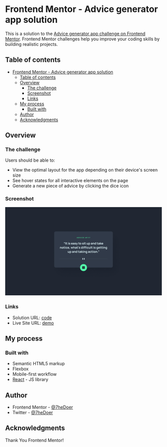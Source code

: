 # Frontend Mentor - Advice generator app solution

This is a solution to the [Advice generator app challenge on Frontend Mentor](https://www.frontendmentor.io/challenges/advice-generator-app-QdUG-13db). Frontend Mentor challenges help you improve your coding skills by building realistic projects.

## Table of contents

- [Frontend Mentor - Advice generator app solution](#frontend-mentor---advice-generator-app-solution)
  - [Table of contents](#table-of-contents)
  - [Overview](#overview)
    - [The challenge](#the-challenge)
    - [Screenshot](#screenshot)
    - [Links](#links)
  - [My process](#my-process)
    - [Built with](#built-with)
  - [Author](#author)
  - [Acknowledgments](#acknowledgments)


## Overview

### The challenge

Users should be able to:

- View the optimal layout for the app depending on their device's screen size
- See hover states for all interactive elements on the page
- Generate a new piece of advice by clicking the dice icon

### Screenshot

![](./design/desktop-design.jpg)





### Links

- Solution URL: [code](https://github.com/HIIfeanyichukwu/random-advice)
- Live Site URL: [demo](https://doadvice.surge.sh)

## My process

### Built with

- Semantic HTML5 markup
- Flexbox
- Mobile-first workflow
- [React](https://reactjs.org/) - JS library


## Author

- Frontend Mentor - [@7heDoer](https://www.frontendmentor.io/profile/7heDoer)
- Twitter - [@7heDoer](https://www.twitter.com/7heDoer)


## Acknowledgments

Thank You Frontend Mentor!
